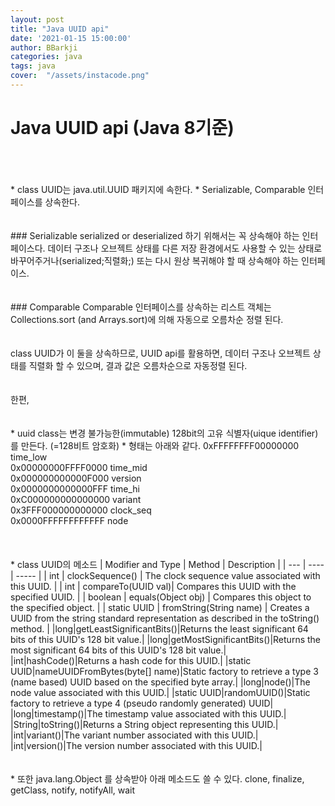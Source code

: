 ```yaml
---
layout: post
title: "Java UUID api"
date: '2021-01-15 15:00:00'
author: BBarkji
categories: java
tags: java
cover:  "/assets/instacode.png"
---
```




# Java UUID api (Java 8기준)
<br/>
<br/>
<br/>
* class UUID는 java.util.UUID 패키지에 속한다.
* Serializable, Comparable<UUID> 인터페이스를 상속한다.
<br/>
<br/>
<br/>
### Serializable      
serialized or deserialized 하기 위해서는 꼭 상속해야 하는 인터페이스다. 데이터 구조나 오브젝트 상태를 다른 저장 환경에서도 사용할 수 있는 상태로 바꾸어주거나(serialized;직렬화;) 또는 다시 원상 복귀해야 할 때 상속해야 하는 인터페이스.
<br/>
<br/>
<br/>
### Comparable<UUID>   
Comparable<T> 인터페이스를 상속하는 리스트 객체는 Collections.sort (and Arrays.sort)에 의해 자동으로 오름차순 정렬 된다.    
<br/>
<br/>
<br/>
class UUID가 이 둘을 상속하므로, UUID api를 활용하면,
데이터 구조나 오브젝트 상태를 직렬화 할 수 있으며, 결과 값은 오름차순으로 자동정렬 된다.
<br/>
<br/>
<br/>
한편,
<br/>
<br/>
<br/>
* uuid class는 변경 불가능한(immutable) 128bit의 고유 식별자(uique identifier)를 만든다. (=128비트 암호화)
* 형태는 아래와 같다.                 
0xFFFFFFFF00000000 time_low<br/>
0x00000000FFFF0000 time_mid<br/>
0x000000000000F000 version<br/>
0x0000000000000FFF time_hi<br/>
0xC000000000000000 variant<br/>
0x3FFF000000000000 clock_seq<br/>
0x0000FFFFFFFFFFFF node<br/>
<br/>
<br/>
<br/>
* class UUID의 메소드      
| Modifier and Type | Method | Description |
| --- | ---- | ----- |
| int | clockSequence() | The clock sequence value associated with this UUID. |
| int | compareTo(UUID val)| Compares this UUID with the specified UUID. |
| boolean | equals(Object obj) | Compares this object to the specified object. |
| static UUID | fromString(String name) | Creates a UUID from the string standard representation as described in the toString() method. |
|long|getLeastSignificantBits()|Returns the least significant 64 bits of this UUID's 128 bit value.|
|long|getMostSignificantBits()|Returns the most significant 64 bits of this UUID's 128 bit value.|
|int|hashCode()|Returns a hash code for this UUID.|
|static UUID|nameUUIDFromBytes(byte[] name)|Static factory to retrieve a type 3 (name based) UUID based on the specified byte array.|
|long|node()|The node value associated with this UUID.|
|static UUID|randomUUID()|Static factory to retrieve a type 4 (pseudo randomly generated) UUID|
|long|timestamp()|The timestamp value associated with this UUID.|
|String|toString()|Returns a String object representing this UUID.|
|int|variant()|The variant number associated with this UUID.|
|int|version()|The version number associated with this UUID.|      
<br/>
<br/>
<br/>
* 또한 java.lang.Object 를 상속받아 아래 메소드도 쓸 수 있다.
clone, finalize, getClass, notify, notifyAll, wait 